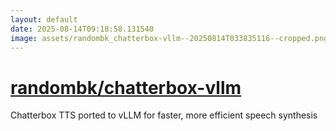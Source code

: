 ```yaml
---
layout: default
date: 2025-08-14T09:18:58.131540
image: assets/randombk_chatterbox-vllm--20250814T033835116--cropped.png
---
```


# [randombk/chatterbox-vllm](https://github.com/randombk/chatterbox-vllm)

Chatterbox TTS ported to vLLM for faster, more efficient speech synthesis
